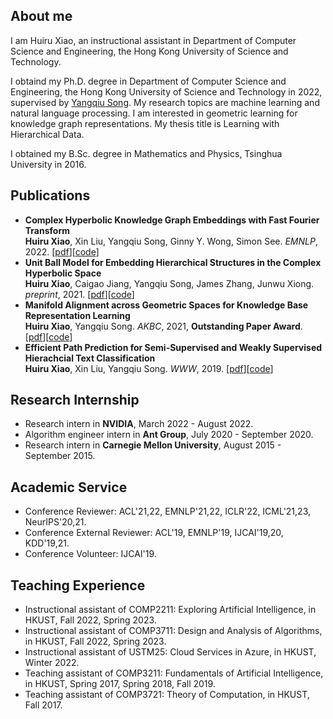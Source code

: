 ## About me

I am Huiru Xiao, an instructional assistant in Department of Computer Science and Engineering, the Hong Kong University of Science and Technology.

I obtaind my Ph.D. degree in Department of Computer Science and Engineering, the Hong Kong University of Science and Technology in 2022, supervised by [Yangqiu Song](https://www.cse.ust.hk/~yqsong/). My research topics are machine learning and natural language processing. I am interested in geometric learning for knowledge graph representations. My thesis title is Learning with Hierarchical Data.

I obtained my B.Sc. degree in Mathematics and Physics, Tsinghua University in 2016. 

## Publications

- **Complex Hyperbolic Knowledge Graph Embeddings with Fast Fourier Transform** \
**Huiru Xiao**, Xin Liu, Yangqiu Song, Ginny Y. Wong, Simon See. *EMNLP*, 2022. [[pdf](https://arxiv.org/pdf/2211.03635v1.pdf)][[code](https://github.com/HKUST-KnowComp/ComplexHyperbolicKGE)]
- **Unit Ball Model for Embedding Hierarchical Structures in the Complex Hyperbolic Space** \
**Huiru Xiao**, Caigao Jiang, Yangqiu Song, James Zhang, Junwu Xiong. *preprint*, 2021. [[pdf](https://arxiv.org/pdf/2105.03966.pdf)][[code](https://github.com/HKUST-KnowComp/UnitBall)]
- **Manifold Alignment across Geometric Spaces for Knowledge Base Representation Learning** \
**Huiru Xiao**, Yangqiu Song. *AKBC*, 2021, **Outstanding Paper Award**. [[pdf](https://openreview.net/pdf?id=TPymTKJR-Pi)][[code](https://github.com/HKUST-KnowComp/GeoAlign)]
- **Efficient Path Prediction for Semi-Supervised and Weakly Supervised Hierachcial Text Classification** \
**Huiru Xiao**, Xin Liu, Yangqiu Song. *WWW*, 2019. [[pdf](https://arxiv.org/pdf/1902.09347.pdf)][[code](https://github.com/HKUST-KnowComp/PathPredictionForTextClassification)]

## Research Internship

- Research intern in **NVIDIA**, March 2022 - August 2022.
- Algorithm engineer intern in **Ant Group**, July 2020 - September 2020.
- Research intern in **Carnegie Mellon University**, August 2015 - September 2015.

## Academic Service

- Conference Reviewer: ACL'21,22, EMNLP'21,22, ICLR'22, ICML'21,23, NeurIPS'20,21.
- Conference External Reviewer: ACL'19, EMNLP'19, IJCAI'19,20, KDD'19,21.
- Conference Volunteer: IJCAI'19.

## Teaching Experience

- Instructional assistant of COMP2211: Exploring Artificial Intelligence, in HKUST, Fall 2022, Spring 2023.
- Instructional assistant of COMP3711: Design and Analysis of Algorithms, in HKUST, Fall 2022, Spring 2023.
- Instructional assistant of USTM25: Cloud Services in Azure, in HKUST, Winter 2022.
- Teaching assistant of COMP3211: Fundamentals of Artificial Intelligence, in HKUST, Spring 2017, Spring 2018, Fall 2019.
- Teaching assistant of COMP3721: Theory of Computation, in HKUST, Fall 2017.
